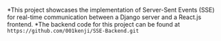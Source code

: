 *This project showcases the implementation of Server-Sent Events (SSE) for real-time communication between a Django server and a React.js frontend.
*The backend code for this project can be found at  ```https://github.com/001kenji/SSE-Backend.git```
